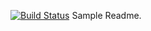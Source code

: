 [![Build Status](https://travis-ci.org/nikkoura/semantic-release-ci-docker-test.svg?branch=master)](https://travis-ci.org/nikkoura/semantic-release-ci-docker-test)
Sample Readme.
